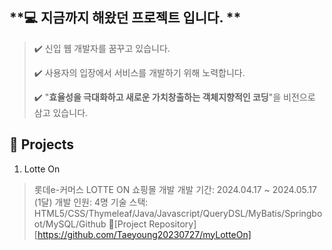 **💻 지금까지 해왔던 프로젝트 입니다.
**
----------------------------------------------------------

> ✔️  신입 웹 개발자를 꿈꾸고 있습니다.
>
> ✔️ 사용자의 입장에서 서비스를 개발하기 위해 노력합니다.
>
> ✔️ "**효율성을 극대화하고 새로운 가치창출하는 객체지향적인 코딩**"을 비전으로 삼고 있습니다.


**📍 Projects**
----------------------------------------------------------

1. Lotte On
> 롯데e-커머스 LOTTE ON 쇼핑몰 개발
> 개발 기간: 2024.04.17 ~ 2024.05.17 (1달)
> 개발 인원: 4명
> 기술 스택: HTML5/CSS/Thymeleaf/Java/Javascript/QueryDSL/MyBatis/Springboot/MySQL/Github
> 📝[Project Repository][https://github.com/Taeyoung20230727/myLotteOn]


